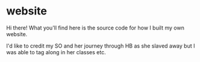 # website

Hi there! What you'll find here is the source code for how I built my own website.

I'd like to credit my SO and her journey through HB as she slaved away but I was able to tag along in her classes etc.